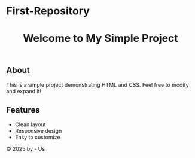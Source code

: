 # First-Repository
<!DOCTYPE html>
<html lang="en">
<head>
    <meta charset="UTF-8">
    <title>Simple HTML & CSS Thing</title>
    <link rel="stylesheet" href="styles.css">
</head>
<body>
    <header>
        <h1>Welcome to My Simple Project</h1>
    </header>
    <main>
        <section>
            <h2>About</h2>
            <p>This is a simple project demonstrating HTML and CSS. Feel free to modify and expand it!</p>
        </section>
        <section>
            <h2>Features</h2>
            <ul>
                <li>Clean layout</li>
                <li>Responsive design</li>
                <li>Easy to customize</li>
            </ul>
        </section>
    </main>
    <footer>
        <p>&copy; 2025 by - Us</p>
    </footer>
</body>
</html>
